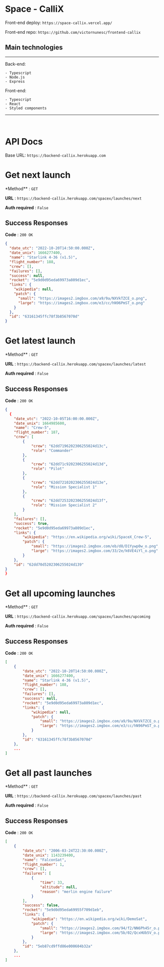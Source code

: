# Space - CalliX

Front-end deploy: `https://space-callix.vercel.app/`

Front-end repo: `https://github.com/victornunesc/frontend-callix`

## **Main technologies**

<hr/>
Back-end:

    - Typescript
    - Node.js
    - Express

Front-end:

    - Typescript
    - React
    - Styled components

<hr/>
<br/>

# API Docs

Base URL: `https://backend-callix.herokuapp.com`

# Get next launch

\*Method\*\* : `GET`

**URL** : `https://backend-callix.herokuapp.com/spacex/launches/next`

**Auth required** : `False`

## Success Responses

**Code** : `200 OK`

```json
{
  "date_utc": "2022-10-20T14:50:00.000Z",
  "date_unix": 1666277400,
  "name": "Starlink 4-36 (v1.5)",
  "flight_number": 188,
  "crew": [],
  "failures": [],
  "success": null,
  "rocket": "5e9d0d95eda69973a809d1ec",
  "links": {
    "wikipedia": null,
    "patch": {
      "small": "https://images2.imgbox.com/a9/9a/NXVkTZCE_o.png",
      "large": "https://images2.imgbox.com/e3/cc/hN96PmST_o.png"
    }
  },
  "id": "63161345ffc78f3b8567070d"
}
```

# Get latest launch

\*Method\*\* : `GET`

**URL** : `https://backend-callix.herokuapp.com/spacex/launches/latest`

**Auth required** : `False`

## Success Responses

**Code** : `200 OK`

```json
{
  {
	"date_utc": "2022-10-05T16:00:00.000Z",
	"date_unix": 1664985600,
	"name": "Crew-5",
	"flight_number": 187,
	"crew": [
		{
			"crew": "62dd7196202306255024d13c",
			"role": "Commander"
		},
		{
			"crew": "62dd71c9202306255024d13d",
			"role": "Pilot"
		},
		{
			"crew": "62dd7210202306255024d13e",
			"role": "Mission Specialist 1"
		},
		{
			"crew": "62dd7253202306255024d13f",
			"role": "Mission Specialist 2"
		}
	],
	"failures": [],
	"success": true,
	"rocket": "5e9d0d95eda69973a809d1ec",
	"links": {
		"wikipedia": "https://en.wikipedia.org/wiki/SpaceX_Crew-5",
		"patch": {
			"small": "https://images2.imgbox.com/eb/d8/D1Yywp0w_o.png",
			"large": "https://images2.imgbox.com/33/2e/k6VE4iYl_o.png"
		}
	},
	"id": "62dd70d5202306255024d139"
}
}
```

# Get all upcoming launches

\*Method\*\* : `GET`

**URL** : `https://backend-callix.herokuapp.com/spacex/launches/upcoming`

**Auth required** : `False`

## Success Responses

**Code** : `200 OK`

```json
[
    {
		"date_utc": "2022-10-20T14:50:00.000Z",
		"date_unix": 1666277400,
		"name": "Starlink 4-36 (v1.5)",
		"flight_number": 188,
		"crew": [],
		"failures": [],
		"success": null,
		"rocket": "5e9d0d95eda69973a809d1ec",
		"links": {
			"wikipedia": null,
			"patch": {
				"small": "https://images2.imgbox.com/a9/9a/NXVkTZCE_o.png",
				"large": "https://images2.imgbox.com/e3/cc/hN96PmST_o.png"
			}
		},
		"id": "63161345ffc78f3b8567070d"
	},
    ...
]
```

# Get all past launches

\*Method\*\* : `GET`

**URL** : `https://backend-callix.herokuapp.com/spacex/launches/past`

**Auth required** : `False`

## Success Responses

**Code** : `200 OK`

```json
[
    {
		"date_utc": "2006-03-24T22:30:00.000Z",
		"date_unix": 1143239400,
		"name": "FalconSat",
		"flight_number": 1,
		"crew": [],
		"failures": [
			{
				"time": 33,
				"altitude": null,
				"reason": "merlin engine failure"
			}
		],
		"success": false,
		"rocket": "5e9d0d95eda69955f709d1eb",
		"links": {
			"wikipedia": "https://en.wikipedia.org/wiki/DemoSat",
			"patch": {
				"small": "https://images2.imgbox.com/94/f2/NN6Ph45r_o.png",
				"large": "https://images2.imgbox.com/5b/02/QcxHUb5V_o.png"
			}
		},
		"id": "5eb87cd9ffd86e000604b32a"
	},
    ...
]
```
